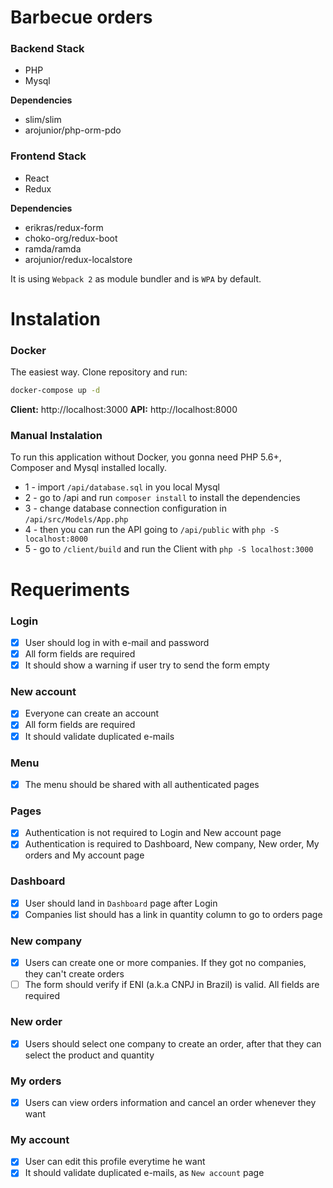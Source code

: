 # Barbecue orders

### Backend Stack
- PHP
- Mysql

**Dependencies**
- slim/slim
- arojunior/php-orm-pdo

### Frontend Stack
- React
- Redux

**Dependencies**
- erikras/redux-form
- choko-org/redux-boot
- ramda/ramda
- arojunior/redux-localstore

It is using `Webpack 2` as module bundler and is `WPA` by default.

# Instalation

### Docker
The easiest way. Clone repository and run:
```sh
docker-compose up -d
```

**Client:** http://localhost:3000
**API:** http://localhost:8000

### Manual Instalation

To run this application without Docker, you gonna need PHP 5.6+, Composer and Mysql installed locally.

- 1 - import `/api/database.sql` in you local Mysql
- 2 - go to /api and run `composer install` to install the dependencies
- 3 - change database connection configuration in `/api/src/Models/App.php`
- 4 - then you can run the API going to `/api/public` with `php -S localhost:8000`
- 5 - go to `/client/build` and run the Client with `php -S localhost:3000`

# Requeriments

### Login
- [x] User should log in with e-mail and password
- [x] All form fields are required
- [x] It should show a warning if user try to send the form empty

### New account
- [x] Everyone can create an account
- [x] All form fields are required
- [x] It should validate duplicated e-mails

### Menu
- [x] The menu should be shared with all authenticated pages

### Pages
- [x] Authentication is not required to Login and New account page
- [x] Authentication is required to Dashboard, New company, New order, My orders and My account page

### Dashboard
- [x] User should land in `Dashboard` page after Login
- [x] Companies list should has a link in quantity column to go to orders page

### New company
- [x] Users can create one or more companies. If they got no companies, they can't create orders
- [ ] The form should verify if ENI (a.k.a CNPJ in Brazil) is valid. All fields are required

### New order
- [x] Users should select one company to create an order, after that they can select the product and quantity

### My orders
- [x] Users can view orders information and cancel an order whenever they want

### My account
- [x] User can edit this profile everytime he want
- [x] It should validate duplicated e-mails, as `New account` page
